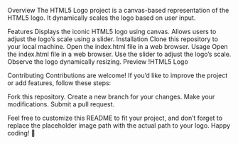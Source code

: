 Overview
The HTML5 Logo project is a canvas-based representation of the HTML5 logo. It dynamically scales the logo based on user input.

Features
Displays the iconic HTML5 logo using canvas.
Allows users to adjust the logo’s scale using a slider.
Installation
Clone this repository to your local machine.
Open the index.html file in a web browser.
Usage Open the index.html file in a web browser.
Use the slider to adjust the logo’s scale.
Observe the logo dynamically resizing.
Preview
!HTML5 Logo <!-- Replace with the actual path to your logo image -->

Contributing
Contributions are welcome! If you’d like to improve the project or add features, follow these steps:

Fork this repository.
Create a new branch for your changes.
Make your modifications.
Submit a pull request.


Feel free to customize this README to fit your project, and don’t forget to replace the placeholder image path with the actual path to your logo. Happy coding! 🚀
